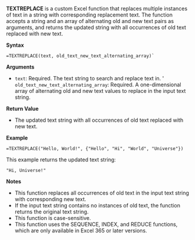 **TEXTREPLACE** is a custom Excel function that replaces multiple instances of text in a string with corresponding replacement text. The function accepts a string and an array of alternating old and new text pairs as arguments, and returns the updated string with all occurrences of old text replaced with new text.

**Syntax**
```
=TEXTREPLACE(text, old_text_new_text_alternating_array)`
```

**Arguments**

- `text`: Required. The text string to search and replace text in.
' `old_text_new_text_alternating_array`: Required. A one-dimensional array of alternating old and new text values to replace in the input text string.

**Return Value**
- The updated text string with all occurrences of old text replaced with new text.

**Example**
```
=TEXTREPLACE("Hello, World!", {"Hello", "Hi", "World", "Universe"})
```

This example returns the updated text string:

```
"Hi, Universe!"
```

**Notes**
- This function replaces all occurrences of old text in the input text string with corresponding new text.
- If the input text string contains no instances of old text, the function returns the original text string.
- This function is case-sensitive.
- This function uses the SEQUENCE, INDEX, and REDUCE functions, which are only available in Excel 365 or later versions.